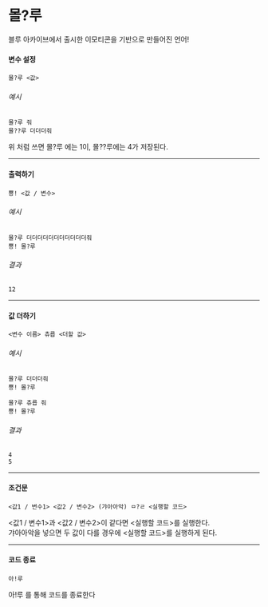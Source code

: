 # 몰?루


블루 아카이브에서 출시한 이모티콘을 기반으로 만들어진 언어!

#### 변수 설정
```
몰?루 <값>
```
###### 예시
```
몰?루 줘
몰??루 더더더줘
```
위 처럼 쓰면 몰?루 에는 1이, 몰??루에는 4가 저장된다.

----------------

#### 출력하기
```
뿅! <값 / 변수>
```
###### 예시
```
몰?루 더더더더더더더더더더더줘
뿅! 몰?루
```
###### 결과
```
12
```

----------------

#### 값 더하기
```
<변수 이름> 츄릅 <더할 값>
```

###### 예시
```
몰?루 더더더줘
뿅! 몰?루

몰?루 츄릅 줘
뿅! 몰?루
```
###### 결과
```
4
5
```

----------------

#### 조건문
```
<값1 / 변수1> <값2 / 변수2> (갸아아악) ㅁ?ㄹ <실행할 코드>
```
<값1 / 변수1>과 <값2 / 변수2>이 같다면 <실행할 코드>를 실행한다.\
갸아아악을 넣으면 두 값이 다를 경우에 <실행할 코드>를 실행하게 된다.

----------------

#### 코드 종료
```
아!루
```
아!루 를 통해 코드를 종료한다

